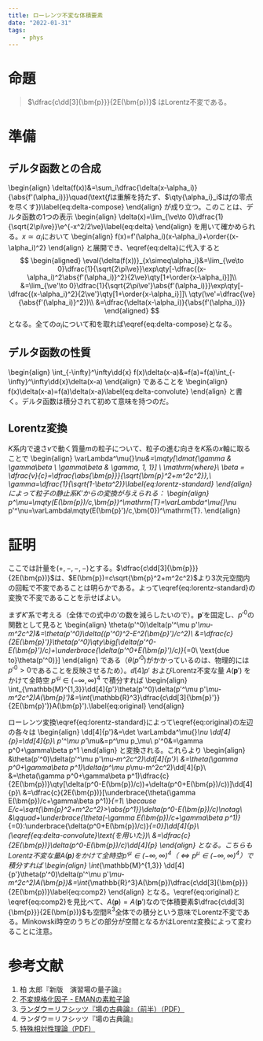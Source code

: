 ```yaml
---
title: ローレンツ不変な体積要素
date: "2022-01-31"
tags:
    - phys
---
```


# 命題

> $\dfrac{c\dd[3]{\bm{p}}}{2E(\bm{p})}$ はLorentz不変である。

# 準備
## デルタ函数との合成

\begin{align}
\delta(f(x))&=\sum_i\dfrac{\delta(x-\alpha_i)}{\abs{f'(\alpha_i)}}\quad(\text{$f$は重解を持たず、$\qty{\alpha_i}_i$は$f$の零点を尽くす})\label{eq:delta-compose}
\end{align}
が成り立つ。このことは、デルタ函数の1つの表示
\begin{align}
  \delta(x)=\lim_{\ve\to 0}\dfrac{1}{\sqrt{2\pi\ve}}\e^{-x^2/2\ve}\label{eq:delta}
\end{align}
を用いて確かめられる。$x\simeq\alpha_i$において
\begin{align}
  f(x)=f'(\alpha_i)(x-\alpha_i)+\order{(x-\alpha_i)^2}
\end{align}
と展開でき、\eqref{eq:delta}に代入すると
$$
\begin{aligned}
  \eval{\delta(f(x))}_{x\simeq\alpha_i}&=\lim_{\ve\to 0}\dfrac{1}{\sqrt{2\pi\ve}}\exp\qty[-\dfrac{(x-\alpha_i)^2\abs{f'(\alpha_i)}^2}{2\ve}\qty[1+\order{x-\alpha_i}]]\\
  &=\lim_{\ve'\to 0}\dfrac{1}{\sqrt{2\pi\ve'}\abs{f'(\alpha_i)}}\exp\qty[-\dfrac{(x-\alpha_i)^2}{2\ve'}\qty[1+\order{x-\alpha_i}]]\ \qty(\ve'=\dfrac{\ve}{\abs{f'(\alpha_i)}^2})\\
  &=\dfrac{\delta(x-\alpha_i)}{\abs{f'(\alpha_i)}}
\end{aligned}
$$
となる。全ての$\alpha_i$について和を取れば\eqref{eq:delta-compose}となる。

## デルタ函数の性質

\begin{align}
  \int_{-\infty}^\infty\dd{x} f(x)\delta(x-a)&=f(a)=f(a)\int_{-\infty}^\infty\dd{x}\delta(x-a)
\end{align}
であることを
\begin{align}
  f(x)\delta(x-a)=f(a)\delta(x-a)\label{eq:delta-convolute}
\end{align}
と書く。デルタ函数は積分されて初めて意味を持つのだ。

## Lorentz変換

$K$系内で速さ$v$で動く質量$m$の粒子について、粒子の進む向きを$K$系の$x$軸に取ることで
\begin{align}
\varLambda^\mu{}_\nu&=\mqty[\dmat{\gamma & \gamma\beta \\ \gamma\beta & \gamma, 1, 1}]
\ \mathrm{where}\ \beta = \dfrac{v}{c}=\dfrac{\abs{\bm{p}}}{\sqrt{\bm{p}^2+m^2c^2}},\ \gamma=\dfrac{1}{\sqrt{1-\beta^2}}\label{eq:lorentz-standard}
\end{align}
によって粒子の静止系$K'$からの変換が与えられる：
\begin{align}
  p^\mu=\mqty(E(\bm{p})/c,\bm{p})^\mathrm{T}=\varLambda^\mu{}_\nu p'^\nu=\varLambda\mqty(E(\bm{p}')/c,\bm{0})^\mathrm{T}.
\end{align}

# 証明

ここでは計量を$(+,-,-,-)$とする。$\dfrac{c\dd[3]{\bm{p}}}{2E(\bm{p})}$は、$E(\bm{p})=c\sqrt{\bm{p}^2+m^2c^2}$より3次元空間内の回転で不変であることは明らかである。よって\eqref{eq:lorentz-standard}の変換で不変であることを示せばよい。

まず$K'$系で考える（全体での式中の$\prime$の数を減らしたいので）。$\bm{p}'$を固定し、$p'^0$の関数として見ると
\begin{align}
\theta(p'^0)\delta(p'^\mu p'_\mu-m^2c^2)&=\theta(p'^0)\delta((p'^0)^2-E^2(\bm{p}')/c^2)\\
&=\dfrac{c}{2E(\bm{p}')}\theta(p'^0)\qty\big[\delta(p'^0-E(\bm{p}')/c)+\underbrace{\delta(p'^0+E(\bm{p}')/c)}_{=0\ \text{due to}\theta(p'^0)}]
\end{align}
である（$\theta(p'^0)$がかかっているのは、物理的には$p'^0>0$であることを反映させるため）。$\dd[4]{p'}$ およびLorentz不変な量 $A(\bm{p}')$ をかけて全時空 $p'^\mu\in(-\infty,\infty)^4$ で積分すれば
\begin{align}
  \int_{\mathbb{M}^{1,3}}\dd[4]{p'}\theta(p'^0)\delta(p'^\mu p'_\mu-m^2c^2)A(\bm{p}')&=\int_{\mathbb{R}^3}\dfrac{c\dd[3]{\bm{p}'}}{2E(\bm{p}')}A(\bm{p}').\label{eq:original}
\end{align}

ローレンツ変換\eqref{eq:lorentz-standard}によって\eqref{eq:original}の左辺の各々は
\begin{align}
\dd[4]{p'}&=\det \varLambda^\mu{}_\nu \dd[4]{p}=\dd[4]{p}\\
p'^\mu p'_\mu&=p^\mu p_\mu\\
p'^0&=\gamma p^0+\gamma\beta p^1
\end{align}
と変換される。これらより
\begin{align}
&\theta(p'^0)\delta(p'^\mu p'_\mu-m^2c^2)\dd[4]{p'}\\
&=\theta(\gamma p^0+\gamma\beta p^1)\delta(p^\mu p_\mu-m^2c^2)\dd[4]{p}\\
&=\theta(\gamma p^0+\gamma\beta p^1)\dfrac{c}{2E(\bm{p})}\qty[\delta(p^0-E(\bm{p})/c))+\delta(p^0+E(\bm{p})/c))]\dd[4]{p}\\
&=\dfrac{c}{2E(\bm{p})}[\underbrace{\theta(\gamma E(\bm{p})/c+\gamma\beta p^1)}_{=1\ \because E/c=\sqrt{\bm{p}^2+m^2c^2}>\abs{p^1}}\delta(p^0-E(\bm{p})/c)\notag\\
&\qquad+\underbrace{\theta(-\gamma E(\bm{p})/c+\gamma\beta p^1)}_{=0}\:\underbrace{\delta(p^0+E(\bm{p})/c)}_{=0}]\dd[4]{p}\ (\eqref{eq:delta-convolute}\text{を用いた})\\
&=\dfrac{c}{2E(\bm{p})}\delta(p^0-E(\bm{p})/c)\dd[4]{p}
\end{align}
となる。こちらもLorentz不変な量$A(\bm{p})$をかけて全時空$p'^\mu\in(-\infty,\infty)^4$（$\iff p^\mu\in(-\infty,\infty)^4$）で積分すれば
\begin{align}
\int_{\mathbb{M}^{1,3}} \dd[4]{p'}\theta(p'^0)\delta(p'^\mu p'_\mu-m^2c^2)A(\bm{p})&=\int_{\mathbb{R}^3}A(\bm{p})\dfrac{c\dd[3]{\bm{p}}}{2E(\bm{p})}\label{eq:comp2}
\end{align}
となる。\eqref{eq:original}と\eqref{eq:comp2}を見比べて、$A(\bm{p})=A(\bm{p}')$なので体積要素$\dfrac{c\dd[3]{\bm{p}}}{2E(\bm{p})}$も空間$\mathbb{R}^3$全体での積分という意味でLorentz不変である。Minkowski時空のうちどの部分が空間となるかはLorentz変換によって変わることに注意。

# 参考文献

1. 柏 太郎『新版　演習場の量子論』
1. [不変規格化因子 - EMANの素粒子論](https://eman-physics.net/elementary/invariant_factor.html)
1. [ランダウ＝リフシッツ『場の古典論』（前半）（PDF）](http://everything-arises-from-the-principle-of-physics.com/wp-content/uploads/2021/03/classical-theory-of-field-Merged.pdf)
1. ランダウ＝リフシッツ『場の古典論』
1. [特殊相対性理論（PDF）](https://www.astr.tohoku.ac.jp/~chinone/pdf/Special_theory_of_relativity.pdf)
